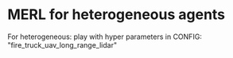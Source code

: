 # MERL for heterogeneous agents

For heterogeneous: play with hyper parameters in CONFIG: "fire_truck_uav_long_range_lidar"
